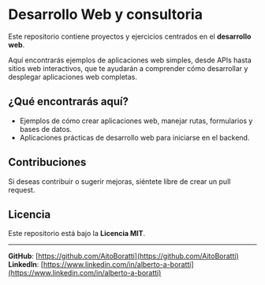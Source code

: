 # Desarrollo Web y consultoria
Este repositorio contiene proyectos y ejercicios centrados en el **desarrollo web**.

Aquí encontrarás ejemplos de aplicaciones web simples, desde APIs hasta sitios web interactivos, que te ayudarán a comprender cómo desarrollar y desplegar aplicaciones web completas.

## ¿Qué encontrarás aquí?

- Ejemplos de cómo crear aplicaciones web, manejar rutas, formularios y bases de datos.
- Aplicaciones prácticas de desarrollo web para iniciarse en el backend.


## Contribuciones

Si deseas contribuir o sugerir mejoras, siéntete libre de crear un pull request.

## Licencia

Este repositorio está bajo la **Licencia MIT**.

---

**GitHub**: [https://github.com/AitoBoratti](https://github.com/AitoBoratti)  
**LinkedIn**: [https://www.linkedin.com/in/alberto-a-boratti](https://www.linkedin.com/in/alberto-a-boratti)

